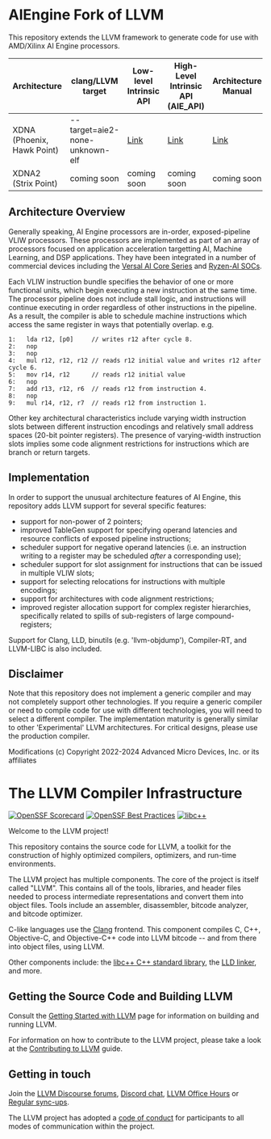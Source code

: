 # AIEngine Fork of LLVM

This repository extends the LLVM framework to generate code for use with AMD/Xilinx AI Engine processors.

| Architecture | clang/LLVM target | Low-level Intrinsic API | High-Level Intrinsic API (AIE_API) | Architecture Manual |
| --- | --- | --- | --- | --- |
| XDNA (Phoenix, Hawk Point) | 	--target=aie2-none-unknown-elf	| [Link](https://www.xilinx.com/htmldocs/xilinx2024_1/aiengine_ml_intrinsics/intrinsics/)	| [Link](https://www.xilinx.com/htmldocs/xilinx2024_1/aiengine_api/aie_api/doc/index.html) | [Link](https://docs.amd.com/r/en-US/am020-versal-aie-ml)
| XDNA2 (Strix Point)        |	coming soon	                    | coming soon	| coming soon | coming soon

## Architecture Overview

Generally speaking, AI Engine processors are in-order, exposed-pipeline VLIW processors.  These processors are implemented as part of an array of processors focused on application acceleration targetting AI, Machine Learning, and DSP applications.  They have been integrated in a number of commercial devices including the [Versal AI Core Series](https://www.amd.com/en/products/adaptive-socs-and-fpgas/versal/ai-core-series.html) and [Ryzen-AI SOCs](https://www.amd.com/en/products/processors/consumer/ryzen-ai.html).

Each VLIW instruction bundle specifies the behavior of one or more functional units, which begin executing a new instruction at the same time.  The processor pipeline does not include stall logic, and instructions will continue executing in order regardless of other instructions in the pipeline.  As a result, the compiler is able to schedule machine instructions which access the same register in ways that potentially overlap.  e.g.

```
1:   lda r12, [p0]     // writes r12 after cycle 8.
2:   nop
3:   nop
4:   mul r12, r12, r12 // reads r12 initial value and writes r12 after cycle 6.
5:   mov r14, r12      // reads r12 initial value
6:   nop
7:   add r13, r12, r6  // reads r12 from instruction 4.
8:   nop
9:   mul r14, r12, r7  // reads r12 from instruction 1.
```

Other key architectural characteristics include varying width instruction slots between different instruction encodings and relatively small address spaces (20-bit pointer registers).  The presence of varying-width instruction slots implies some code alignment restrictions for instructions which are branch or return targets.

## Implementation

In order to support the unusual architecture features of AI Engine, this repository adds LLVM support for several specific features:
- support for non-power of 2 pointers;
- improved TableGen support for specifying operand latencies and resource conflicts of exposed pipeline instructions;
- scheduler support for negative operand latencies (i.e. an instruction writing to a register may be scheduled *after* a corresponding use);
- scheduler support for slot assignment for instructions that can be issued in multiple VLIW slots;
- support for selecting relocations for instructions with multiple encodings;
- support for architectures with code alignment restrictions;
- improved register allocation support for complex register hierarchies, specifically related to spills of sub-registers of large compound-registers;

Support for Clang, LLD, binutils (e.g. 'llvm-objdump'), Compiler-RT, and LLVM-LIBC is also included.

## Disclaimer

Note that this repository does not implement a generic compiler and may not completely support other technologies.  If you require a generic compiler or need to compile code for use with different technologies, you will need to select a different compiler.  The implementation maturity is generally similar to other 'Experimental' LLVM architectures.  For critical designs, please use the production compiler.

Modifications (c) Copyright 2022-2024 Advanced Micro Devices, Inc. or its affiliates

# The LLVM Compiler Infrastructure

[![OpenSSF Scorecard](https://api.securityscorecards.dev/projects/github.com/llvm/llvm-project/badge)](https://securityscorecards.dev/viewer/?uri=github.com/llvm/llvm-project)
[![OpenSSF Best Practices](https://www.bestpractices.dev/projects/8273/badge)](https://www.bestpractices.dev/projects/8273)
[![libc++](https://github.com/llvm/llvm-project/actions/workflows/libcxx-build-and-test.yaml/badge.svg?branch=main&event=schedule)](https://github.com/llvm/llvm-project/actions/workflows/libcxx-build-and-test.yaml?query=event%3Aschedule)

Welcome to the LLVM project!

This repository contains the source code for LLVM, a toolkit for the
construction of highly optimized compilers, optimizers, and run-time
environments.

The LLVM project has multiple components. The core of the project is
itself called "LLVM". This contains all of the tools, libraries, and header
files needed to process intermediate representations and convert them into
object files. Tools include an assembler, disassembler, bitcode analyzer, and
bitcode optimizer.

C-like languages use the [Clang](http://clang.llvm.org/) frontend. This
component compiles C, C++, Objective-C, and Objective-C++ code into LLVM bitcode
-- and from there into object files, using LLVM.

Other components include:
the [libc++ C++ standard library](https://libcxx.llvm.org),
the [LLD linker](https://lld.llvm.org), and more.

## Getting the Source Code and Building LLVM

Consult the
[Getting Started with LLVM](https://llvm.org/docs/GettingStarted.html#getting-the-source-code-and-building-llvm)
page for information on building and running LLVM.

For information on how to contribute to the LLVM project, please take a look at
the [Contributing to LLVM](https://llvm.org/docs/Contributing.html) guide.

## Getting in touch

Join the [LLVM Discourse forums](https://discourse.llvm.org/), [Discord
chat](https://discord.gg/xS7Z362),
[LLVM Office Hours](https://llvm.org/docs/GettingInvolved.html#office-hours) or
[Regular sync-ups](https://llvm.org/docs/GettingInvolved.html#online-sync-ups).

The LLVM project has adopted a [code of conduct](https://llvm.org/docs/CodeOfConduct.html) for
participants to all modes of communication within the project.
